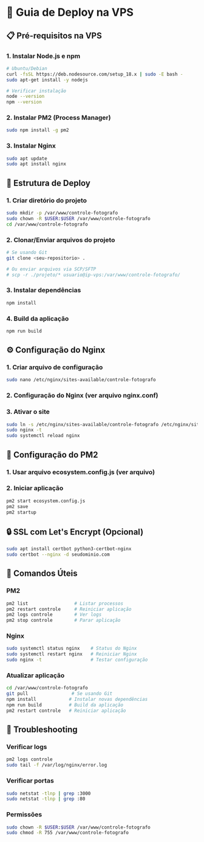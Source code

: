 # 🚀 Guia de Deploy na VPS

## 📋 Pré-requisitos na VPS

### 1. Instalar Node.js e npm
```bash
# Ubuntu/Debian
curl -fsSL https://deb.nodesource.com/setup_18.x | sudo -E bash -
sudo apt-get install -y nodejs

# Verificar instalação
node --version
npm --version
```

### 2. Instalar PM2 (Process Manager)
```bash
sudo npm install -g pm2
```

### 3. Instalar Nginx
```bash
sudo apt update
sudo apt install nginx
```

## 📁 Estrutura de Deploy

### 1. Criar diretório do projeto
```bash
sudo mkdir -p /var/www/controle-fotografo
sudo chown -R $USER:$USER /var/www/controle-fotografo
cd /var/www/controle-fotografo
```

### 2. Clonar/Enviar arquivos do projeto
```bash
# Se usando Git
git clone <seu-repositorio> .

# Ou enviar arquivos via SCP/SFTP
# scp -r ./projeto/* usuario@ip-vps:/var/www/controle-fotografo/
```

### 3. Instalar dependências
```bash
npm install
```

### 4. Build da aplicação
```bash
npm run build
```

## ⚙️ Configuração do Nginx

### 1. Criar arquivo de configuração
```bash
sudo nano /etc/nginx/sites-available/controle-fotografo
```

### 2. Configuração do Nginx (ver arquivo nginx.conf)

### 3. Ativar o site
```bash
sudo ln -s /etc/nginx/sites-available/controle-fotografo /etc/nginx/sites-enabled/
sudo nginx -t
sudo systemctl reload nginx
```

## 🔧 Configuração do PM2

### 1. Usar arquivo ecosystem.config.js (ver arquivo)

### 2. Iniciar aplicação
```bash
pm2 start ecosystem.config.js
pm2 save
pm2 startup
```

## 🔒 SSL com Let's Encrypt (Opcional)

```bash
sudo apt install certbot python3-certbot-nginx
sudo certbot --nginx -d seudominio.com
```

## 📝 Comandos Úteis

### PM2
```bash
pm2 list                 # Listar processos
pm2 restart controle     # Reiniciar aplicação
pm2 logs controle        # Ver logs
pm2 stop controle        # Parar aplicação
```

### Nginx
```bash
sudo systemctl status nginx    # Status do Nginx
sudo systemctl restart nginx   # Reiniciar Nginx
sudo nginx -t                  # Testar configuração
```

### Atualizar aplicação
```bash
cd /var/www/controle-fotografo
git pull                # Se usando Git
npm install            # Instalar novas dependências
npm run build          # Build da aplicação
pm2 restart controle   # Reiniciar aplicação
```

## 🐛 Troubleshooting

### Verificar logs
```bash
pm2 logs controle
sudo tail -f /var/log/nginx/error.log
```

### Verificar portas
```bash
sudo netstat -tlnp | grep :3000
sudo netstat -tlnp | grep :80
```

### Permissões
```bash
sudo chown -R $USER:$USER /var/www/controle-fotografo
sudo chmod -R 755 /var/www/controle-fotografo
```